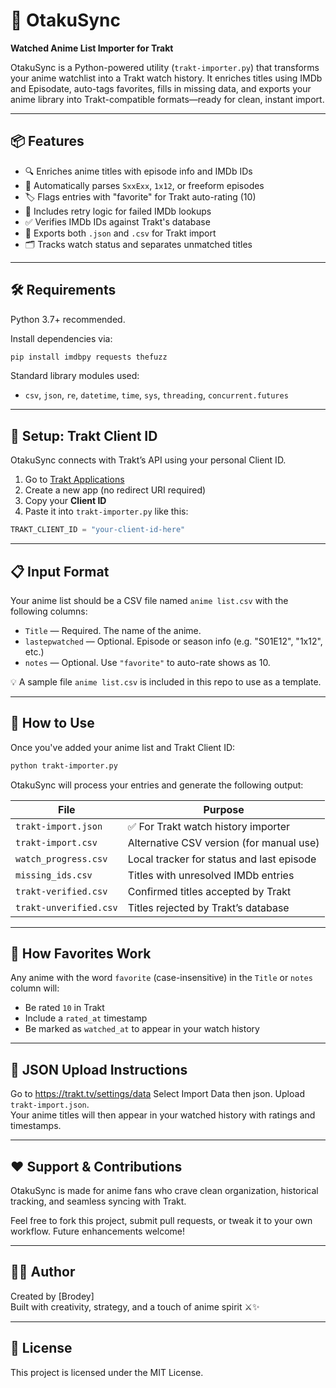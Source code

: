 # 🎌 OtakuSync  
**Watched Anime List Importer for Trakt**

OtakuSync is a Python-powered utility (`trakt-importer.py`) that transforms your anime watchlist into a Trakt watch history. It enriches titles using IMDb and Episodate, auto-tags favorites, fills in missing data, and exports your anime library into Trakt-compatible formats—ready for clean, instant import.

---

## 📦 Features

- 🔍 Enriches anime titles with episode info and IMDb IDs
- 🧠 Automatically parses `SxxExx`, `1x12`, or freeform episodes
- 🏷️ Flags entries with "favorite" for Trakt auto-rating (10)
- 🔁 Includes retry logic for failed IMDb lookups
- ✅ Verifies IMDb IDs against Trakt's database
- 📄 Exports both `.json` and `.csv` for Trakt import
- 🗂️ Tracks watch status and separates unmatched titles

---

## 🛠 Requirements

Python 3.7+ recommended.

Install dependencies via:

```bash
pip install imdbpy requests thefuzz
```

Standard library modules used:
- `csv`, `json`, `re`, `datetime`, `time`, `sys`, `threading`, `concurrent.futures`

---

## 🔐 Setup: Trakt Client ID

OtakuSync connects with Trakt’s API using your personal Client ID.

1. Go to [Trakt Applications](https://trakt.tv/oauth/applications)
2. Create a new app (no redirect URI required)
3. Copy your **Client ID**
4. Paste it into `trakt-importer.py` like this:

```python
TRAKT_CLIENT_ID = "your-client-id-here"
```

---

## 📋 Input Format

Your anime list should be a CSV file named `anime list.csv` with the following columns:

- `Title` — Required. The name of the anime.
- `lastepwatched` — Optional. Episode or season info (e.g. "S01E12", "1x12", etc.)
- `notes` — Optional. Use `"favorite"` to auto-rate shows as 10.

💡 A sample file `anime list.csv` is included in this repo to use as a template.

---

## 🚀 How to Use

Once you've added your anime list and Trakt Client ID:

```bash
python trakt-importer.py
```

OtakuSync will process your entries and generate the following output:

| File | Purpose |
|------|---------|
| `trakt-import.json` | ✅ For Trakt watch history importer |
| `trakt-import.csv` | Alternative CSV version (for manual use) |
| `watch_progress.csv` | Local tracker for status and last episode |
| `missing_ids.csv` | Titles with unresolved IMDb entries |
| `trakt-verified.csv` | Confirmed titles accepted by Trakt |
| `trakt-unverified.csv` | Titles rejected by Trakt’s database |

---

## 🧾 How Favorites Work

Any anime with the word `favorite` (case-insensitive) in the `Title` or `notes` column will:

- Be rated `10` in Trakt
- Include a `rated_at` timestamp
- Be marked as `watched_at` to appear in your watch history

---

## 📂 JSON Upload Instructions

Go to https://trakt.tv/settings/data
Select Import Data then json.
Upload `trakt-import.json`.  
Your anime titles will then appear in your watched history with ratings and timestamps.

---

## ❤️ Support & Contributions

OtakuSync is made for anime fans who crave clean organization, historical tracking, and seamless syncing with Trakt.

Feel free to fork this project, submit pull requests, or tweak it to your own workflow. Future enhancements welcome!

---

## 🧙‍♂️ Author

Created by [Brodey]  
Built with creativity, strategy, and a touch of anime spirit ⚔️✨

---

## 📄 License

This project is licensed under the MIT License.
